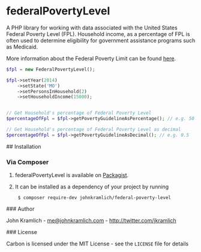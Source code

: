 federalPovertyLevel
=====================

A PHP library for working with data associated with the United States Federal Poverty Level (FPL).  Household income, as a percentage of FPL is often used to determine eligibility for government assistance programs such as Medicaid.

More information about the Federal Poverty Limit can be found [here](http://aspe.hhs.gov/poverty/index.cfm).

```php
$fpl = new FederalPovertyLevel();

$fpl->setYear(2014)
    ->setState('MO')
    ->setPersonsInHousehold(2)
    ->setHouseholdIncome(15000);


// Get Household's percentage of Federal Poverty Level
$percentageOfFpl = $fpl->getPovertyGuidelineAsPercentage(); // e.g. 50

// Get Household's percentage of Federal Poverty Level as decimal
$percentageOfFpl = $fpl->getPovertyGuidelineAsDecimal(); // e.g. 0.5


```

<a name="install"/>
## Installation

### Via Composer

1. federalPovertyLevel is available on [Packagist](https://packagist.org).
2. It can be installed as a dependency of your project by running

        $ composer require-dev johnkramlich/federal-poverty-level

<a name="about-author"/>
### Author

John Kramlich - <me@johnkramlich.com> - <http://twitter.com/jkramlich>

<a name="about-license"/>
### License

Carbon is licensed under the MIT License - see the `LICENSE` file for details
